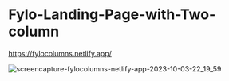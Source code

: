 # Fylo-Landing-Page-with-Two-column
https://fylocolumns.netlify.app/


![screencapture-fylocolumns-netlify-app-2023-10-03-22_19_59](https://github.com/Uzairahmad8/Fylo-Landing-Page-with-Two-column/assets/112511661/67f9c3a3-9a94-4817-abc8-ff291139a05a)

